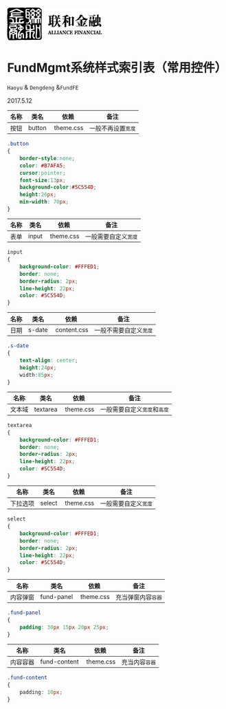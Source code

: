 ![N|Solid](/img/safs_logo.png)

# FundMgmt系统样式索引表（常用控件）

`Haoyu` & `Dengdeng` &`FundFE`

2017.5.12

| 名称 | 类名 | 依赖 | 备注 |
| ------ | ------ | ------ | ------ |
| 按钮 | button |  theme.css  | 一般不再设置`宽度` |

``` css
.button
{
    border-style:none;
    color: #B7AFA5;
    cursor:pointer;
    font-size:13px;
    background-color:#5C554D;
    height:26px;
    min-width: 70px;
} 
```
| 名称 | 类名 | 依赖 | 备注 |
| ------ | ------ | ------ | ------ |
| 表单 | input |  theme.css  | 一般需要自定义`宽度` |

``` css
input
{
    background-color: #FFFED1;
    border: none;
    border-radius: 2px;
    line-height: 22px;
    color: #5C554D;
} 
```
| 名称 | 类名 | 依赖 | 备注 |
| ------ | ------ | ------ | ------ |
| 日期 | s-date |  content.css  | 一般不需要自定义`宽度` |

``` css
.s-date
{
    text-align: center;
    height:24px;
    width:85px;
} 
```
| 名称 | 类名 | 依赖 | 备注 |
| ------ | ------ | ------ | ------ |
| 文本域 | textarea |  theme.css  | 一般需要自定义`宽度`和`高度` |

``` css
textarea
{
    background-color: #FFFED1;
    border: none;
    border-radius: 2px;
    line-height: 22px;
    color: #5C554D;
} 
```
| 名称 | 类名 | 依赖 | 备注 |
| ------ | ------ | ------ | ------ |
| 下拉选项 | select |  theme.css  | 一般需要自定义`宽度` |

``` css
select
{
    background-color: #FFFED1;
    border: none;
    border-radius: 2px;
    line-height: 22px;
    color: #5C554D;
} 
```
| 名称 | 类名 | 依赖 | 备注 |
| ------ | ------ | ------ | ------ |
| 内容弹窗 | fund-panel |  theme.css  | 充当弹窗内容`容器` |

``` css
.fund-panel
{
    padding: 30px 15px 20px 25px;
} 
```
| 名称 | 类名 | 依赖 | 备注 |
| ------ | ------ | ------ | ------ |
| 内容容器 | fund-content |  theme.css  | 充当内容`容器` |

``` css
.fund-content
{
    padding: 10px;
} 
```
